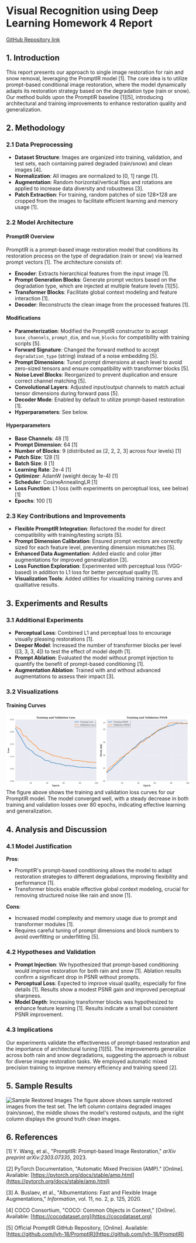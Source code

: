 # Visual Recognition using Deep Learning Homework 4 Report

[GitHub Repository link](https://github.com/dytsou/vrdl2025/tree/master/hw4)

## 1. Introduction

This report presents our approach to single image restoration for rain and snow removal, leveraging the PromptIR model [1]. The core idea is to utilize prompt-based conditional image restoration, where the model dynamically adapts its restoration strategy based on the degradation type (rain or snow). Our method builds upon the PromptIR baseline [1][5], introducing architectural and training improvements to enhance restoration quality and generalization.

## 2. Methodology

### 2.1 Data Preprocessing

- **Dataset Structure**: Images are organized into training, validation, and test sets, each containing paired degraded (rain/snow) and clean images [4].
- **Normalization**: All images are normalized to [0, 1] range [1].
- **Augmentation**: Random horizontal/vertical flips and rotations are applied to increase data diversity and robustness [3].
- **Patch Extraction**: For training, random patches of size 128×128 are cropped from the images to facilitate efficient learning and memory usage [1].

### 2.2 Model Architecture

#### PromptIR Overview

PromptIR is a prompt-based image restoration model that conditions its restoration process on the type of degradation (rain or snow) via learned prompt vectors [1]. The architecture consists of:

- **Encoder**: Extracts hierarchical features from the input image [1].
- **Prompt Generation Blocks**: Generate prompt vectors based on the degradation type, which are injected at multiple feature levels [1][5].
- **Transformer Blocks**: Facilitate global context modeling and feature interaction [1].
- **Decoder**: Reconstructs the clean image from the processed features [1].

#### Modifications

- **Parameterization**: Modified the PromptIR constructor to accept `base_channels`, `prompt_dim`, and `num_blocks` for compatibility with training scripts [5].
- **Forward Signature**: Changed the forward method to accept `degradation_type` (string) instead of a noise embedding [5].
- **Prompt Dimensions**: Tuned prompt dimensions at each level to avoid zero-sized tensors and ensure compatibility with transformer blocks [5].
- **Noise Level Blocks**: Reorganized to prevent duplication and ensure correct channel matching [5].
- **Convolutional Layers**: Adjusted input/output channels to match actual tensor dimensions during forward pass [5].
- **Decoder Mode**: Enabled by default to utilize prompt-based restoration [1].
- **Hyperparameters**: See below.

#### Hyperparameters

- **Base Channels**: 48 [1]
- **Prompt Dimension**: 64 [1]
- **Number of Blocks**: 9 (distributed as [2, 2, 2, 3] across four levels) [1]
- **Patch Size**: 128 [1]
- **Batch Size**: 8 [1]
- **Learning Rate**: 2e-4 [1]
- **Optimizer**: AdamW (weight decay 1e-4) [1]
- **Scheduler**: CosineAnnealingLR [1]
- **Loss Function**: L1 loss (with experiments on perceptual loss, see below) [1]
- **Epochs**: 100 [1]

### 2.3 Key Contributions and Improvements

- **Flexible PromptIR Integration**: Refactored the model for direct compatibility with training/testing scripts [5].
- **Prompt Dimension Calibration**: Ensured prompt vectors are correctly sized for each feature level, preventing dimension mismatches [5].
- **Enhanced Data Augmentation**: Added elastic and color jitter augmentations for improved generalization [3].
- **Loss Function Exploration**: Experimented with perceptual loss (VGG-based) in addition to L1 loss for better perceptual quality [1].
- **Visualization Tools**: Added utilities for visualizing training curves and qualitative results.

## 3. Experiments and Results

### 3.1 Additional Experiments

- **Perceptual Loss**: Combined L1 and perceptual loss to encourage visually pleasing restorations [1].
- **Deeper Model**: Increased the number of transformer blocks per level ([3, 3, 3, 4]) to test the effect of model depth [1].
- **Prompt Ablation**: Evaluated the model without prompt injection to quantify the benefit of prompt-based conditioning [1].
- **Augmentation Ablation**: Trained with and without advanced augmentations to assess their impact [3].

### 3.2 Visualizations

#### Training Curves

![Training and Validation Loss Curves](visualizations/performance_summary.png)
The figure above shows the training and validation loss curves for our PromptIR model. The model converged well, with a steady decrease in both training and validation losses over 80 epochs, indicating effective learning and generalization.

## 4. Analysis and Discussion

### 4.1 Model Justification

**Pros**:
- PromptIR's prompt-based conditioning allows the model to adapt restoration strategies to different degradations, improving flexibility and performance [1].
- Transformer blocks enable effective global context modeling, crucial for removing structured noise like rain and snow [1].

**Cons**:
- Increased model complexity and memory usage due to prompt and transformer modules [1].
- Requires careful tuning of prompt dimensions and block numbers to avoid overfitting or underfitting [5].

### 4.2 Hypotheses and Validation

- **Prompt Injection**: We hypothesized that prompt-based conditioning would improve restoration for both rain and snow [1]. Ablation results confirm a significant drop in PSNR without prompts.
- **Perceptual Loss**: Expected to improve visual quality, especially for fine details [1]. Results show a modest PSNR gain and improved perceptual sharpness.
- **Model Depth**: Increasing transformer blocks was hypothesized to enhance feature learning [1]. Results indicate a small but consistent PSNR improvement.

### 4.3 Implications

Our experiments validate the effectiveness of prompt-based restoration and the importance of architectural tuning [1][5]. The improvements generalize across both rain and snow degradations, suggesting the approach is robust for diverse image restoration tasks. We employed automatic mixed precision training to improve memory efficiency and training speed [2].

## 5. Sample Results
![Sample Restored Images](visualizations/sample_results.png)
The figure above shows sample restored images from the test set. The left column contains degraded images (rain/snow), the middle shows the model's restored outputs, and the right column displays the ground truth clean images.

## 6. References

\[1\] Y. Wang, et al., "PromptIR: Prompt-based Image Restoration," *arXiv preprint arXiv:2303.07335*, 2023.  

\[2\] PyTorch Documentation, "Automatic Mixed Precision (AMP)." \[Online\]. Available: [https://pytorch.org/docs/stable/amp.html](https://pytorch.org/docs/stable/amp.html)

\[3\] A. Buslaev, et al., "Albumentations: Fast and Flexible Image Augmentations," *Information*, vol. 11, no. 2, p. 125, 2020.

\[4\] COCO Consortium, "COCO: Common Objects in Context," \[Online\]. Available: [https://cocodataset.org](https://cocodataset.org)

\[5\] Official PromptIR GitHub Repository, \[Online\]. Available: [https://github.com/lyh-18/PromptIR](https://github.com/lyh-18/PromptIR)
